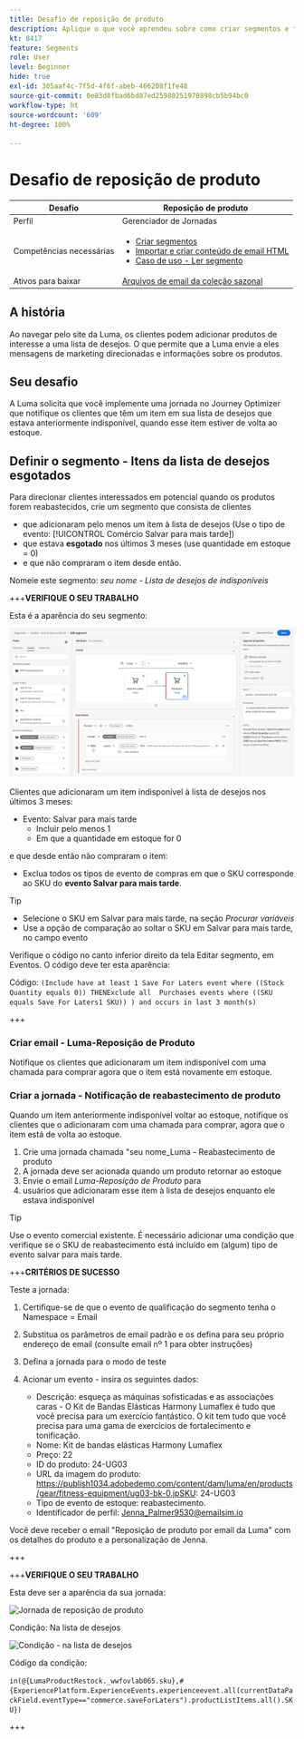 ```yaml
---
title: Desafio de reposição de produto
description: Aplique o que você aprendeu sobre como criar segmentos e testar suas habilidades.
kt: 8417
feature: Segments
role: User
level: Beginner
hide: true
exl-id: 305aaf4c-7f5d-4f6f-abeb-466208f1fe48
source-git-commit: 0e83d8fbad6bd87ed25980251970898cb5b94bc0
workflow-type: ht
source-wordcount: '609'
ht-degree: 100%

---
```


# Desafio de reposição de produto

| Desafio | Reposição de produto |
|---|---|
| Perfil | Gerenciador de Jornadas |
| Competências necessárias | <ul><li>[Criar segmentos](https://experienceleague.adobe.com/docs/journey-optimizer-learn/tutorials/create-segments.html?lang=pt-BR)</li><li> [Importar e criar conteúdo de email HTML](https://experienceleague.adobe.com/docs/journey-optimizer-learn/tutorials/create-messages/import-and-author-html-email-content.html?lang=pt-BR)</li><li>[Caso de uso - Ler segmento](https://experienceleague.adobe.com/docs/journey-optimizer-learn/tutorials/create-journeys/use-case-read-segment.html?lang=br-PT)</li> |
| Ativos para baixar | [Arquivos de email da coleção sazonal](/help/challenges/assets/email-assets/emails-seasonal-collection-announcement.zip) |

## A história

Ao navegar pelo site da Luma, os clientes podem adicionar produtos de interesse a uma lista de desejos. O que permite que a Luma envie a eles mensagens de marketing direcionadas e informações sobre os produtos.

## Seu desafio

A Luma solicita que você implemente uma jornada no Journey Optimizer que notifique os clientes que têm um item em sua lista de desejos que estava anteriormente indisponível, quando esse item estiver de volta ao estoque.

## Definir o segmento - Itens da lista de desejos esgotados

Para direcionar clientes interessados em potencial quando os produtos forem reabastecidos, crie um segmento que consista de clientes

* que adicionaram pelo menos um item à lista de desejos (Use o tipo de evento: [!UICONTROL Comércio Salvar para mais tarde])
* que estava **esgotado** nos últimos 3 meses (use quantidade em estoque = 0)
* e que não compraram o item desde então.

Nomeie este segmento: *seu nome - Lista de desejos de indisponíveis*

+++**VERIFIQUE O SEU TRABALHO**

Esta é a aparência do seu segmento:

![Segmento - Itens indisponíveis da lista de desejos](/help/challenges/assets/C1-S2.png)

Clientes que adicionaram um item indisponível à lista de desejos nos últimos 3 meses:

* Evento: Salvar para mais tarde
   * Incluir pelo menos 1
   * Em que a quantidade em estoque for 0

e que desde então não compraram o item:

* Exclua todos os tipos de evento de compras em que o SKU corresponde ao SKU do **evento Salvar para mais tarde**.

>[!TIP]
> * Selecione o SKU em Salvar para mais tarde, na seção *Procurar variáveis*
> * Use a opção de comparação ao soltar o SKU em Salvar para mais tarde, no campo evento


Verifique o código no canto inferior direito da tela Editar segmento, em Eventos. O código deve ter esta aparência:

Código:
```(Include have at least 1 Save For Laters event where ((Stock Quantity equals 0)) THENExclude all  Purchases events where ((SKU equals Save For Laters1 SKU)) ) and occurs in last 3 month(s)```

+++

### Criar email - Luma-Reposição de Produto

Notifique os clientes que adicionaram um item indisponível com uma chamada para comprar agora que o item está novamente em estoque.

### Criar a jornada - Notificação de reabastecimento de produto

Quando um item anteriormente indisponível voltar ao estoque, notifique os clientes que o adicionaram com uma chamada para comprar, agora que o item está de volta ao estoque.

1. Crie uma jornada chamada &quot;seu nome_Luma - Reabastecimento de produto
1. A jornada deve ser acionada quando um produto retornar ao estoque
1. Envie o email *Luma-Reposição de Produto* para
1. usuários que adicionaram esse item à lista de desejos enquanto ele estava indisponível

>[!TIP]
>
> Use o evento comercial existente. É necessário adicionar uma condição que verifique se o SKU de reabastecimento está incluído em (algum) tipo de evento salvar para mais tarde.

+++**CRITÉRIOS DE SUCESSO**

Teste a jornada:

1. Certifique-se de que o evento de qualificação do segmento tenha o Namespace = Email
1. Substitua os parâmetros de email padrão e os defina para seu próprio endereço de email (consulte email nº 1 para obter instruções)
1. Defina a jornada para o modo de teste
1. Acionar um evento - insira os seguintes dados:

   * Descrição: esqueça as máquinas sofisticadas e as associações caras - O Kit de Bandas Elásticas Harmony Lumaflex é tudo que você precisa para um exercício fantástico. O kit tem tudo que você precisa para uma gama de exercícios de fortalecimento e tonificação.
   * Nome: Kit de bandas elásticas Harmony Lumaflex
   * Preço: 22
   * ID do produto: 24-UG03
   * URL da imagem do produto: https://publish1034.adobedemo.com/content/dam/luma/en/products/gear/fitness-equipment/ug03-bk-0.jpSKU: 24-UG03
   * Tipo de evento de estoque: reabastecimento. 
   * Identificador de perfil: Jenna_Palmer9530@emailsim.io

Você deve receber o email &quot;Reposição de produto por email da Luma&quot; com os detalhes do produto e a personalização de Jenna.

+++

+++**VERIFIQUE O SEU TRABALHO**

Esta deve ser a aparência da sua jornada:

![Jornada de reposição de produto](/help/challenges/assets/c3-j3-journey.png)

Condição: Na lista de desejos

![Condição - na lista de desejos](/help/challenges/assets/c3-j3-condition.png)

Código da condição:

```in(@{LumaProductRestock._wwfovlab065.sku},#{ExperiencePlatform.ExperienceEvents.experienceevent.all(currentDataPackField.eventType=="commerce.saveForLaters").productListItems.all().SKU})```

+++
